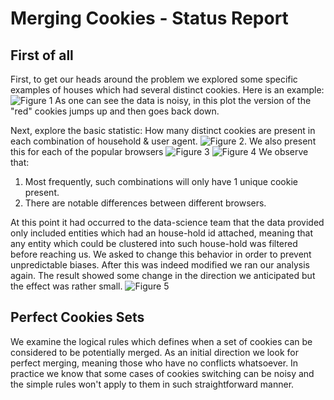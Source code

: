 # Merging Cookies - Status Report
## First of all
First, to get our heads around the problem we explored some specific examples of houses which had several distinct cookies. Here is an example:
![Figure 1](/Figures/noisy-cookies.png)
As one can see the data is noisy, in this plot the version of the "red" cookies jumps up and then goes back down.

Next, explore the basic statistic: How many  distinct cookies are present in  each combination of household & user agent. 
![Figure 2](/Figures/total-cookie-tuples.png). 
We also present this for each of the popular browsers
![Figure 3](/Figures/tuples_by_browser_3rd.png)
![Figure 4](/Figures/tuples_by_browser_maid.png)
We observe that: 
1. Most frequently, such combinations will only have 1 unique cookie present.
2. There are notable differences between different browsers.

At this point it had occurred to the data-science team that the data provided only included entities which had an house-hold id attached, meaning that any entity which could be clustered into such house-hold was filtered before reaching us.
We asked to change this behavior in order to prevent unpredictable biases.
After this was indeed modified we ran our analysis again. 
The result showed some change in the direction we anticipated but the effect was rather small.
![Figure 5](/Figures/hhmVSnhbm.png)

## Perfect Cookies Sets
We examine the logical rules which defines when a set of cookies can be considered to be potentially merged.
As an initial direction we look for perfect merging, meaning those who have no conflicts whatsoever. In practice we know that some cases of cookies switching can be noisy and the simple rules won't apply to them in such straightforward manner.

